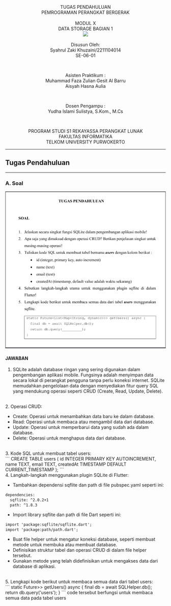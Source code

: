 <div align="center">
TUGAS PENDAHULUAN <br>
PEMROGRAMAN PERANGKAT BERGERAK <br>
<br>
MODUL X <br>
DATA STORAGE BAGIAN 1 <br>
<img src="https://lac.telkomuniversity.ac.id/wp-content/uploads/2021/01/cropped-1200px-Telkom_University_Logo.svg-270x270.png" width="250px">

<br>

Disusun Oleh: <br>
Syahrul Zaki Khuzaini/2211104014 <br>
SE-06-01 <br>

<br>

Asisten Praktikum : <br>
Muhammad Faza Zulian Gesit Al Barru <br>
Aisyah Hasna Aulia <br>

<br>

Dosen Pengampu : <br>
Yudha Islami Sulistya, S.Kom., M.Cs <br>

<br>

PROGRAM STUDI S1 REKAYASSA PERANGKAT LUNAK <br>
FAKULTAS INFORMATIKA <br> 
TELKOM UNIVERSITY PURWOKERTO <br>

</div>

---
## Tugas Pendahuluan
---

### A. Soal <br>
![Soal_SS](/10_Data_Storage_Bagian_1/img/soal.png)<br>


#### JAWABAN <br>

1. SQLite adalah database ringan yang sering digunakan dalam pengembangan aplikasi mobile. Fungsinya adalah menyimpan data secara lokal di perangkat pengguna tanpa perlu koneksi internet. SQLite memudahkan pengelolaan data dengan menyediakan fitur query SQL yang mendukung operasi seperti CRUD (Create, Read, Update, Delete).
<br>
2. Operasi CRUD:<br>

- Create: Operasi untuk menambahkan data baru ke dalam database.
- Read: Operasi untuk membaca atau mengambil data dari database.
- Update: Operasi untuk memperbarui data yang sudah ada dalam database.
- Delete: Operasi untuk menghapus data dari database.
<br>
3. Kode SQL untuk membuat tabel users:<br>
```
CREATE TABLE users (
    id INTEGER PRIMARY KEY AUTOINCREMENT,
    name TEXT,
    email TEXT,
    createdAt TIMESTAMP DEFAULT CURRENT_TIMESTAMP
);
```
<br>
4. Langkah-langkah menggunakan plugin SQLite di Flutter:<br>

- Tambahkan dependensi sqflite dan path di file pubspec.yaml seperti ini:<br>
```
dependencies:
  sqflite: ^2.0.2+1
  path: ^1.8.3
```
- Import library sqflite dan path di file Dart seperti ini:<br>
```
import 'package:sqflite/sqflite.dart';
import 'package:path/path.dart';
```
- Buat file helper untuk mengatur koneksi database, seperti membuat metode untuk membuka atau membuat database.
- Definisikan struktur tabel dan operasi CRUD di dalam file helper tersebut.
- Gunakan metode yang telah didefinisikan untuk mengakses data dari database di aplikasi.
<br>
5. Lengkapi kode berikut untuk membaca semua data dari tabel users:<br>
```
static Future<List<Map<String, dynamic>>> getUsers() async {
    final db = await SQLHelper.db();
    return db.query('users');
}
```
code tersebut berfungsi untuk membaca semua data pada tabel users